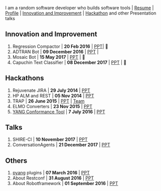 
I am a random software developer who builds software tools | [Resume](http://resume.github.io/?vkosuri) | [Profile](https://github-profile-summary.com/user/vkosuri) | [Innovation and Improvement](https://portal.adtran.com/web/fileDownload/doc/33375) | [Hackathon](https://en.wikipedia.org/wiki/Hackathon) and other Presentation talks

## Innovation and Improvement
1. Regression Compactor | **20 ‎Feb ‎2016** | [PPT](./talks/iandi/RegressionCompactor_20Feb2016.pptx)| :sparkler:
2. ADTRAN Bot | ‎**09 ‎December ‎2016** | [PPT](./talks/iandi/abot_09Dec2016.pptx) | 
3. Mosaic Bot | **15 ‎May ‎2017** | [PPT](./talks/MCP-bot_15May2017.pptx) | :sparkler:
4. Capuchin Text Classifier | **08 ‎December ‎2017** | [PPT](./talks/iandi/TheCapuchinTextClassifier_08Dec2017.pptx) | :sparkler:

## Hackathons
1. Rejuvenate JIRA | **29 July 2014** | [PPT](talks/hackathons/Rejuvenate%20JIRA.pptx)
2. HP ALM and REST | **05 Nov 2014** | [PPT](./talks/hackathons/HPALMandREST.pptx)
3. TRAP | **26 June 2015** | [PPT](talks/hackathons/TRAPTool.pptx) | [Team](./talks/hackathons/img/rap_26June2015.JPG)
4. ELMO Converters | **23 Nov 2015** | [PPT](./talks/hackathons/ProjectElmo.pptx)
5. [YANG Conformance Tool](https://tools.ietf.org/html/draft-bierman-netmod-yang-conformance-00) | **7 July 2016** | [PPT](./talks/hackathons/YCT-Hack-a-Thon.pptx)

## Talks
1. SHIRE-CI | **10 November ‎2017** | [PPT](./talks/others/SHIRE-CI_10Nov2017.pptx)
2. ConversationAgents |‎ **21 ‎December ‎2017** | [PPT](./talks/others/ConversationAgents_21Dec2017.pptx)

## Others
1. [pyang](https://github.com/mbj4668/pyang/tree/master/pyang/plugins) plugins | **07 ‎March ‎2016** | [PPT](./ppts/pyang_plugins_07Mar2016.pptx)
2. About Restconf | **31 ‎August ‎2016** | [PPT](./ppts/Restconf_31Aug2016.pptx)
3. About Robotframework | **01 ‎September ‎2016** | [PPT](.ppts/Robot_Without_Ride_01Sep2016.pptx)